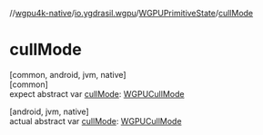 //[wgpu4k-native](../../../index.md)/[io.ygdrasil.wgpu](../index.md)/[WGPUPrimitiveState](index.md)/[cullMode](cull-mode.md)

# cullMode

[common, android, jvm, native]\
[common]\
expect abstract var [cullMode](cull-mode.md): [WGPUCullMode](../-w-g-p-u-cull-mode/index.md)

[android, jvm, native]\
actual abstract var [cullMode](cull-mode.md): [WGPUCullMode](../-w-g-p-u-cull-mode/index.md)
